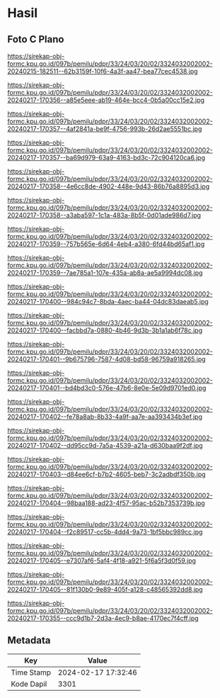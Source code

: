 # Hasil

## Foto C Plano

https://sirekap-obj-formc.kpu.go.id/097b/pemilu/pdpr/33/24/03/20/02/3324032002002-20240215-182511--62b3159f-10f6-4a3f-aa47-bea77cec4538.jpg

https://sirekap-obj-formc.kpu.go.id/097b/pemilu/pdpr/33/24/03/20/02/3324032002002-20240217-170356--a85e5eee-ab19-464e-bcc4-0b5a00cc15e2.jpg

https://sirekap-obj-formc.kpu.go.id/097b/pemilu/pdpr/33/24/03/20/02/3324032002002-20240217-170357--4af2841a-be9f-4756-993b-26d2ae5551bc.jpg

https://sirekap-obj-formc.kpu.go.id/097b/pemilu/pdpr/33/24/03/20/02/3324032002002-20240217-170357--ba69d979-63a9-4163-bd3c-72c904120ca6.jpg

https://sirekap-obj-formc.kpu.go.id/097b/pemilu/pdpr/33/24/03/20/02/3324032002002-20240217-170358--4e6cc8de-4902-448e-9d43-86b76a8895d3.jpg

https://sirekap-obj-formc.kpu.go.id/097b/pemilu/pdpr/33/24/03/20/02/3324032002002-20240217-170358--a3aba597-1c1a-483a-8b5f-0d01ade986d7.jpg

https://sirekap-obj-formc.kpu.go.id/097b/pemilu/pdpr/33/24/03/20/02/3324032002002-20240217-170359--757b565e-6d64-4eb4-a380-6fd44bd65af1.jpg

https://sirekap-obj-formc.kpu.go.id/097b/pemilu/pdpr/33/24/03/20/02/3324032002002-20240217-170359--7ae785a1-107e-435a-ab8a-ae5a9994dc08.jpg

https://sirekap-obj-formc.kpu.go.id/097b/pemilu/pdpr/33/24/03/20/02/3324032002002-20240217-170400--984c94c7-8bda-4aec-ba44-04dc83daeab5.jpg

https://sirekap-obj-formc.kpu.go.id/097b/pemilu/pdpr/33/24/03/20/02/3324032002002-20240217-170400--facbbd7a-0880-4b46-9d3b-3b1a1ab6f78c.jpg

https://sirekap-obj-formc.kpu.go.id/097b/pemilu/pdpr/33/24/03/20/02/3324032002002-20240217-170401--9b675796-7587-4d08-bd58-96759a918265.jpg

https://sirekap-obj-formc.kpu.go.id/097b/pemilu/pdpr/33/24/03/20/02/3324032002002-20240217-170401--bd4bd3c0-576e-47b6-8e0e-5e09d9701ed0.jpg

https://sirekap-obj-formc.kpu.go.id/097b/pemilu/pdpr/33/24/03/20/02/3324032002002-20240217-170402--fe78a8ab-8b33-4a9f-aa7e-aa393434b3ef.jpg

https://sirekap-obj-formc.kpu.go.id/097b/pemilu/pdpr/33/24/03/20/02/3324032002002-20240217-170402--dd95cc9d-7a5a-4539-a21a-d630baa9f2df.jpg

https://sirekap-obj-formc.kpu.go.id/097b/pemilu/pdpr/33/24/03/20/02/3324032002002-20240217-170403--d84ee6cf-b7b2-4605-beb7-3c2adbdf350b.jpg

https://sirekap-obj-formc.kpu.go.id/097b/pemilu/pdpr/33/24/03/20/02/3324032002002-20240217-170404--98baa188-ad23-4f57-95ac-b52b7353739b.jpg

https://sirekap-obj-formc.kpu.go.id/097b/pemilu/pdpr/33/24/03/20/02/3324032002002-20240217-170404--f2c89517-cc5b-4dd4-9a73-1bf5bbc989cc.jpg

https://sirekap-obj-formc.kpu.go.id/097b/pemilu/pdpr/33/24/03/20/02/3324032002002-20240217-170405--e7307af6-5af4-4f18-a921-5f6a5f3d0f59.jpg

https://sirekap-obj-formc.kpu.go.id/097b/pemilu/pdpr/33/24/03/20/02/3324032002002-20240217-170405--81f130b0-9e89-405f-a128-c48565392dd8.jpg

https://sirekap-obj-formc.kpu.go.id/097b/pemilu/pdpr/33/24/03/20/02/3324032002002-20240217-170355--ccc9d1b7-2d3a-4ec9-b8ae-4170ec7f4cff.jpg


## Metadata

| Key        | Value               |
| ---------- | ------------------- |
| Time Stamp | 2024-02-17 17:32:46 |
| Kode Dapil | 3301                |



